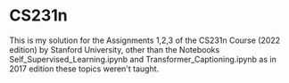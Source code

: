 # CS231n
This is my solution for the Assignments 1,2,3 of the CS231n Course (2022 edition) by Stanford University, other than the Notebooks Self_Supervised_Learning.ipynb and Transformer_Captioning.ipynb as in 2017 edition these topics weren't taught.
